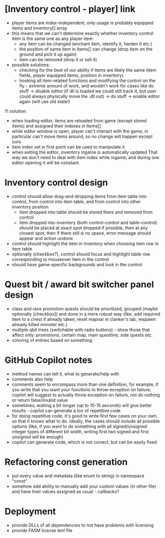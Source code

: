 # [Inventory control - player] link
- player items are index-independent, only usage is probably equipped items and Inventory[] array
- this means that we can't determine exactly whether inventory control item is the same one as any player item:
	- any item can be changed (enchant item, identify it, harden it etc.)
	- the position of same item in Items[] can change (drop item on the ground and pick it up again)
	- item can be removed (drop it or sell it)
- possible solutions:
	- checking for the best of our ability if items are likely the same (item fields, player equipped items, position in inventory)
	- hooking all item-related functions and modifying the control on the fly - extreme amount of work, and wouldn't work for cases like do stuff -> disable editor (if dll is loaded we could still track it, but user could always physically move the .dll out) -> do stuff -> enable editor again (will use old state!)

!!! solution:
- when loading editor, items are reloaded from game (except stored items) and assigned their indexes in Items[]
- while editor window is open, player can't interact with the game, in particular can't move items around, so no change will happen except ours
- item index set in first point can be used to manipulate it
- when exiting the editor, inventory ingame is automatically updated
That way we don't need to deal with item index while ingame, and during one editor opening it will be constant.

# Inventory control design
- control should allow drag-and-dropping items from item table into control, from control into item table, and from control into other inventory position
    - item dropped into table should be stored there and removed from control
	- item dropped into inventory (both control-control and table-control) should be placed at exact spot dropped if possible, then at any closest spot, then if there still is no space, error message should appear and action undone
- control should highlight the item in inventory when choosing item row in item table
- optionally (checkbox?), control should focus and highlight table row corresponding to mouseover item in the control
- should have game-specific backgrounds and look in the control

# Quest bit / award bit switcher panel design
- class and race promotion quests should be prioritized, grouped (maybe optionally [checkbox]) and done in a more robust way (like, add required item to a chest if already taken, reset mapvar in clanker's lab, respawn already killed monster etc.)
- multiple qbit trees (switchable with radio buttons) - show those that affect only: promotions, certain map, main questline, side quests etc.
- coloring of entries based on something

# GitHub Copilot notes
- method names can tell it, what to generate/help with
- comments also help
- comments seem to encompass more than one definition, for example, if you write that you want your functions to throw exception on failure, copilot will suggest to actually throw exception on failure, not do nothing or return false/invalid value
- sometimes, waiting a bit longer (up to 10-15 seconds) will give better results - copilot can generate a ton of repetitive code
- for doing repetitive code, it's good to write first few cases on your own, so that it knows what to do. Ideally, the cases should include all possible options (like, if you want to do something with all signed/unsigned integer types of different bit width, writing first two signed and first unsigned will be enough)
- copilot can generate code, which is not correct, but can be easily fixed

# Refactoring const generation
- put every value and metadata (like enum to string) in namespace "const"
- somehow add ability to manually add your custom values (in other file) and have their values assigned as usual - callbacks?

# Deployment
- provide DLLs of all dependencies to not have problems with licensing
- provide FASM license text file